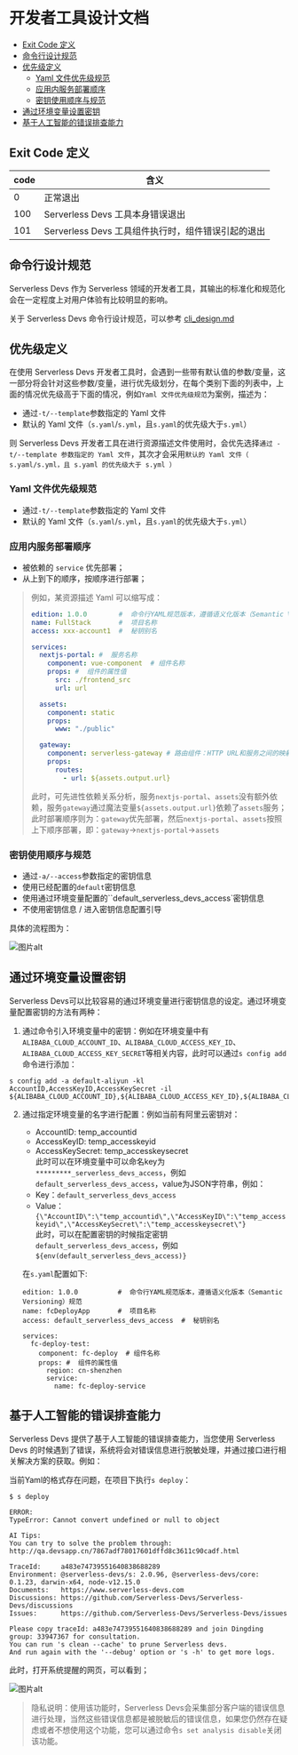# 开发者工具设计文档

- [Exit Code 定义](#exit-code-定义)
- [命令行设计规范](#命令行设计规范)
- [优先级定义](#优先级定义)
    - [Yaml 文件优先级规范](#yaml-文件优先级规范)
    - [应用内服务部署顺序](#应用内服务部署顺序)
    - [密钥使用顺序与规范](#密钥使用顺序与规范)
- [通过环境变量设置密钥](#通过环境变量设置密钥)
- [基于人工智能的错误排查能力](#基于人工智能的错误排查能力)
## Exit Code 定义

| code | 含义 |
| --- | --- |
| 0 | 正常退出 |
| 100 | Serverless Devs 工具本身错误退出 |
| 101 | Serverless Devs 工具组件执行时，组件错误引起的退出 |

## 命令行设计规范

Serverless Devs 作为 Serverless 领域的开发者工具，其输出的标准化和规范化会在一定程度上对用户体验有比较明显的影响。

关于 Serverless Devs 命令行设计规范，可以参考 [cli_design.md](./cli_design.md) 

## 优先级定义

在使用 Serverless Devs 开发者工具时，会遇到一些带有默认值的参数/变量，这一部分将会针对这些参数/变量，进行优先级划分，在每个类别下面的列表中，上面的情况优先级高于下面的情况，例如`Yaml 文件优先级规范`为案例，描述为：

- 通过`-t/--template`参数指定的 Yaml 文件
- 默认的 Yaml 文件（`s.yaml`/`s.yml`，且`s.yaml`的优先级大于`s.yml`）

则 Serverless Devs 开发者工具在进行资源描述文件使用时，会优先选择`通过 -t/--template 参数指定的 Yaml 文件`，其次才会采用`默认的 Yaml 文件（ s.yaml/s.yml，且 s.yaml 的优先级大于 s.yml ）`


### Yaml 文件优先级规范

- 通过`-t/--template`参数指定的 Yaml 文件
- 默认的 Yaml 文件（`s.yaml`/`s.yml`，且`s.yaml`的优先级大于`s.yml`）

### 应用内服务部署顺序

- 被依赖的 `service` 优先部署；
- 从上到下的顺序，按顺序进行部署；

> 例如，某资源描述 Yaml 可以缩写成：
> ```yaml
> edition: 1.0.0        #  命令行YAML规范版本，遵循语义化版本（Semantic Versioning）规范
> name: FullStack       #  项目名称
> access: xxx-account1  #  秘钥别名
> 
> services:
>   nextjs-portal: #  服务名称
>     component: vue-component  # 组件名称
>     props: #  组件的属性值
>       src: ./frontend_src
>       url: url
> 
>   assets:
>     component: static
>     props:
>       www: "./public"
> 
>   gateway:
>     component: serverless-gateway # 路由组件：HTTP URL和服务之间的映射规则
>     props:
>       routes:
>         - url: ${assets.output.url}
> ```
> 此时，可先进性依赖关系分析，服务`nextjs-portal`、`assets`没有额外依赖，服务`gateway`通过魔法变量`${assets.output.url}`依赖了`assets`服务；此时部署顺序则为：`gateway`优先部署，然后`nextjs-portal`、`assets`按照上下顺序部署，即：`gateway`->`nextjs-portal`->`assets`


### 密钥使用顺序与规范

- 通过`-a/--access`参数指定的密钥信息
- 使用已经配置的`default`密钥信息
- 使用通过环境变量配置的``default_serverless_devs_access`密钥信息
- 不使用密钥信息 / 进入密钥信息配置引导

具体的流程图为：

![图片alt](https://serverless-article-picture.oss-cn-hangzhou.aliyuncs.com/1635841483040_20211102082444588067.png)

## 通过环境变量设置密钥

Serverless Devs可以比较容易的通过环境变量进行密钥信息的设定。通过环境变量配置密钥的方法有两种：

1. 通过命令引入环境变量中的密钥：例如在环境变量中有`ALIBABA_CLOUD_ACCOUNT_ID`、`ALIBABA_CLOUD_ACCESS_KEY_ID`、`ALIBABA_CLOUD_ACCESS_KEY_SECRET`等相关内容，此时可以通过`s config add`命令进行添加：
```shell script
s config add -a default-aliyun -kl AccountID,AccessKeyID,AccessKeySecret -il ${ALIBABA_CLOUD_ACCOUNT_ID},${ALIBABA_CLOUD_ACCESS_KEY_ID},${ALIBABA_CLOUD_ACCESS_KEY_SECRET}
```
2. 通过指定环境变量的名字进行配置：例如当前有阿里云密钥对：
    - AccountID: temp_accountid
    - AccessKeyID: temp_accesskeyid
    - AccessKeySecret: temp_accesskeysecret      
    此时可以在环境变量中可以命名key为`*********_serverless_devs_access`，例如`default_serverless_devs_access`，value为JSON字符串，例如：
    - Key：`default_serverless_devs_access`
    - Value：`{\"AccountID\":\"temp_accountid\",\"AccessKeyID\":\"temp_accesskeyid\",\"AccessKeySecret\":\"temp_accesskeysecret\"}`        
    此时，可以在配置密钥的时候指定密钥`default_serverless_devs_access`，例如`${env(default_serverless_devs_access)}`
    
    在`s.yaml`配置如下:
    ```
    edition: 1.0.0          #  命令行YAML规范版本，遵循语义化版本（Semantic Versioning）规范
    name: fcDeployApp       #  项目名称
    access: default_serverless_devs_access  #  秘钥别名

    services:
      fc-deploy-test:
        component: fc-deploy  # 组件名称
        props: #  组件的属性值
          region: cn-shenzhen
          service:
            name: fc-deploy-service
    ```
   
## 基于人工智能的错误排查能力

Serverless Devs 提供了基于人工智能的错误排查能力，当您使用 Serverless Devs 的时候遇到了错误，系统将会对错误信息进行脱敏处理，并通过接口进行相关解决方案的获取。例如：

当前Yaml的格式存在问题，在项目下执行`s deploy`：
```shell script
$ s deploy

ERROR:
TypeError: Cannot convert undefined or null to object

AI Tips:
You can try to solve the problem through: http://qa.devsapp.cn/7867adf78017601dffd8c3611c90cadf.html

TraceId:     a483e74739551640838688289
Environment: @serverless-devs/s: 2.0.96, @serverless-devs/core: 0.1.23, darwin-x64, node-v12.15.0
Documents:   https://www.serverless-devs.com
Discussions: https://github.com/Serverless-Devs/Serverless-Devs/discussions
Issues:      https://github.com/Serverless-Devs/Serverless-Devs/issues

Please copy traceId: a483e74739551640838688289 and join Dingding group: 33947367 for consultation.
You can run 's clean --cache' to prune Serverless devs.
And run again with the '--debug' option or 's -h' to get more logs.
```
此时，打开系统提醒的网页，可以看到；

![图片alt](https://serverless-article-picture.oss-cn-hangzhou.aliyuncs.com/1640838881038_20211230043441520071.png)

> 隐私说明：使用该功能时，Serverless Devs会采集部分客户端的错误信息进行处理，当然这些错误信息都是被脱敏后的错误信息，如果您仍然存在疑虑或者不想使用这个功能，您可以通过命令`s set analysis disable`关闭该功能。